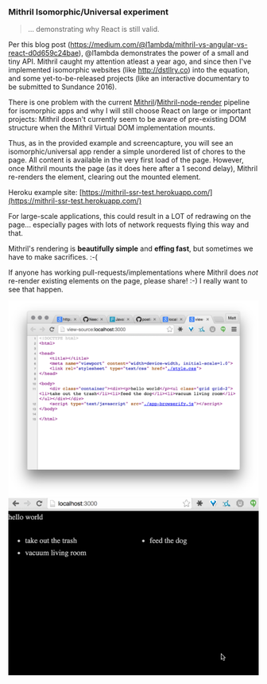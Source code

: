 ### Mithril Isomorphic/Universal experiment

> ... demonstrating why React is still valid.

Per this blog post (https://medium.com/@l1ambda/mithril-vs-angular-vs-react-d0d659c24bae), @l1ambda demonstrates the power of a small and tiny API. Mithril caught my attention atleast a year ago, and since then I've implemented isomorphic websites (like http://dstllry.co) into the equation, and some yet-to-be-released projects (like an interactive documentary to be submitted to Sundance 2016).

There is one problem with the current [Mithril](https://lhorie.github.io/mithril/)/[Mithril-node-render](https://github.com/StephanHoyer/mithril-node-render) pipeline for isomorphic apps and why I will still choose React on large or important projects: Mithril doesn't currently seem to be aware of pre-existing DOM structure when the Mithril Virtual DOM implementation mounts. 

Thus, as in the provided example and screencapture, you will see an isomorphic/universal app render a simple unordered list of chores to the page. All content is available in the very first load of the page. However, once Mithril mounts the page (as it does here after a 1 second delay), Mithril re-renders the element, clearing out the mounted element.

Heroku example site: [https://mithril-ssr-test.herokuapp.com/](https://mithril-ssr-test.herokuapp.com/)

For large-scale applications, this could result in a LOT of redrawing on the page... especially pages with lots of network requests flying this way and that.

Mithril's rendering is **beautifully simple** and **effing fast**, but sometimes we have to make sacrifices. :-(

If anyone has working pull-requests/implementations where Mithril does *not* re-render existing elements on the page, please share! :-) I really want to see that happen.

![](./dist/images/1.png)
![](./dist/images/2.gif)